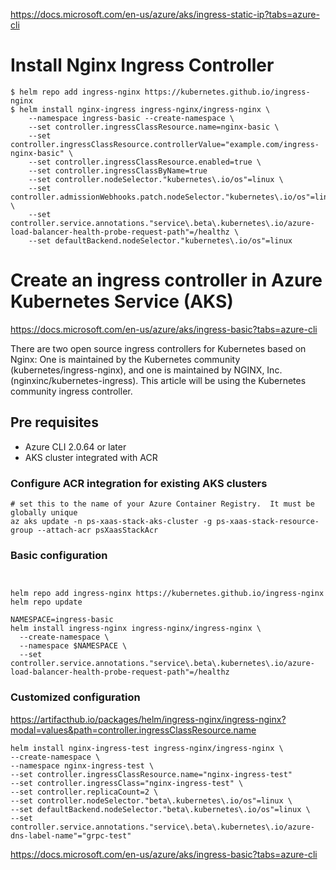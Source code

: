 https://docs.microsoft.com/en-us/azure/aks/ingress-static-ip?tabs=azure-cli



# Install Nginx Ingress Controller
```
$ helm repo add ingress-nginx https://kubernetes.github.io/ingress-nginx
$ helm install nginx-ingress ingress-nginx/ingress-nginx \
    --namespace ingress-basic --create-namespace \
    --set controller.ingressClassResource.name=nginx-basic \
    --set controller.ingressClassResource.controllerValue="example.com/ingress-nginx-basic" \
    --set controller.ingressClassResource.enabled=true \
    --set controller.ingressClassByName=true
    --set controller.nodeSelector."kubernetes\.io/os"=linux \
    --set controller.admissionWebhooks.patch.nodeSelector."kubernetes\.io/os"=linux \
    --set controller.service.annotations."service\.beta\.kubernetes\.io/azure-load-balancer-health-probe-request-path"=/healthz \
    --set defaultBackend.nodeSelector."kubernetes\.io/os"=linux 
```

# Create an ingress controller in Azure Kubernetes Service (AKS)
https://docs.microsoft.com/en-us/azure/aks/ingress-basic?tabs=azure-cli

There are two open source ingress controllers for Kubernetes based on Nginx: One is maintained by the Kubernetes community (kubernetes/ingress-nginx), and one is maintained by NGINX, Inc. (nginxinc/kubernetes-ingress). This article will be using the Kubernetes community ingress controller.

## Pre requisites
* Azure CLI 2.0.64 or later
* AKS cluster integrated with ACR


### Configure ACR integration for existing AKS clusters
```
# set this to the name of your Azure Container Registry.  It must be globally unique
az aks update -n ps-xaas-stack-aks-cluster -g ps-xaas-stack-resource-group --attach-acr psXaasStackAcr
```

### Basic configuration
```


helm repo add ingress-nginx https://kubernetes.github.io/ingress-nginx
helm repo update

NAMESPACE=ingress-basic
helm install ingress-nginx ingress-nginx/ingress-nginx \
  --create-namespace \
  --namespace $NAMESPACE \
  --set controller.service.annotations."service\.beta\.kubernetes\.io/azure-load-balancer-health-probe-request-path"=/healthz

```

### Customized configuration
https://artifacthub.io/packages/helm/ingress-nginx/ingress-nginx?modal=values&path=controller.ingressClassResource.name
```
helm install nginx-ingress-test ingress-nginx/ingress-nginx \
--create-namespace \
--namespace nginx-ingress-test \
--set controller.ingressClassResource.name="nginx-ingress-test"
--set controller.ingressClass="nginx-ingress-test" \
--set controller.replicaCount=2 \
--set controller.nodeSelector."beta\.kubernetes\.io/os"=linux \
--set defaultBackend.nodeSelector."beta\.kubernetes\.io/os"=linux \
--set controller.service.annotations."service\.beta\.kubernetes\.io/azure-dns-label-name"="grpc-test"

```
https://docs.microsoft.com/en-us/azure/aks/ingress-basic?tabs=azure-cli